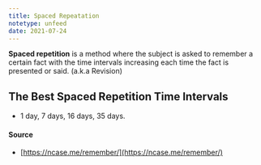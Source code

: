 ```yaml
---
title: Spaced Repeatation
notetype: unfeed
date: 2021-07-24
---
```


**Spaced repetition** is a method where the subject is asked to remember a certain fact with the time intervals increasing each time the fact is presented or said. (a.k.a Revision)

## The Best Spaced Repetition Time Intervals
- 1 day, 7 days, 16 days, 35 days.

#### Source
- [https://ncase.me/remember/](https://ncase.me/remember/)
